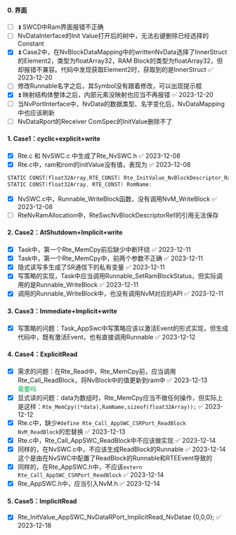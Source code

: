 #### 0. 界面
- [ ] ⏫ SWCD中Ram界面报错不正确
- [ ] NvDataInterface的Init Value打开后的树中，无法右键删除已经选择的Constant
- [x] ⏫ Case2中，在NvBlockDataMapping中的writtenNvData选择了InnerStruct的Element2，类型为floatArray32，RAM Block的类型为floatArray32，但却报错不兼容。代码中发现获取Element2时，获取到的是InnerStruct ✅ 2023-12-20
- [ ] 修改Runnable名字之后，其Symbol没有跟着修改，可以出现提示框
- [x] ⏫ 映射结构体整体之后，内部元素没映射也应当不再报错 ✅ 2023-12-20
- [ ] 当NvPortInterface中，NvData的数据类型、名字变化后，NvDataMapping中也应该刷新
- [ ] NvDataRport的Receiver ComSpec的InitValue删除不了
#### 1. Case1：cyclic+explicit+write
- [x] Rte.c 和 NvSWC.c 中生成了Rte_NvSWC.h ✅ 2023-12-08
- [x] Rte.c中，ram和rom的initValue没有值，表现为 ✅ 2023-12-08
```c
STATIC CONST(float32Array,RTE_CONST) Rte_InitValue_NvBlockDescriptor_RamName= ; 
STATIC CONST(float32Array, RTE_CONST) RomName:
```
- [x] NvSWC.c中，Runnable_WriteBlock函数，没有调用NvM_WriteBlock ✅ 2023-12-08
- [ ] RteNvRamAllocation中，RteSwcNvBlockDescriptorRef的引用无法保存
#### 2. Case2：AtShutdown+Implicit+write
- [x] Task中，第一个Rte_MemCpy前后缺少中断环绕 ✅ 2023-12-11
- [x] Task中，第一个Rte_MemCpy中，前两个参数不正确 ✅ 2023-12-11
- [x] 隐式读写多生成了SR通信下的私有变量 ✅ 2023-12-11
- [x] 写策略的实现，Task中应当调用Runnable_SetRamBlockStatus，但实际调用的是Runnable_WriteBlock ✅ 2023-12-11
- [x] 调用的Runnable_WriteBlock中，也没有调用NvM对应的API ✅ 2023-12-11
#### 3. Case3：Immediate+Implicit+write
- [x] 写策略的问题：Task_AppSwc中写策略应该以激活Event的形式实现，但生成代码中，既有激活Event，也有直接调用Runnable ✅ 2023-12-12

#### 4. Case4：ExplicitRead
- [x] 需求的问题：在Rte_Read中，Rte_MemCpy前，应当调用Rte_Call_ReadBlock，将NvBlock中的值更新到ram中 ✅ 2023-12-13  
<font color="#00b050">需要吗</font>
- [x] 显式读的问题：data为数组时，Rte_MemCpy应当不做任何操作，但实际上是这样：`Rte_MemCpy((*data),RamName,sizeof(float32Array));` ✅ 2023-12-12
- [x] Rte.c中，缺少`#define Rte_Call_AppSWC_CSRPort_ReadBlock NvM_ReadBlock`的宏替换 ✅ 2023-12-13
- [x] Rte.c中，Rte_Call_AppSWC_ReadBlock中不应该做实现 ✅ 2023-12-14
- [x] 同样的，在NvSWC.c中，不应该生成ReadBlock的Runnable ✅ 2023-12-14 这个是由在NvSWC中配置了ReadBlock的Runnable和RTEEvent导致的
- [x] 同样的，在Rte_AppSWC.h中，不应该`extern Rte_Call_AppSWC_CSRPort_ReadBlock` ✅ 2023-12-14
- [x] Rte_AppSWC.h中，应当引入NvM.h ✅ 2023-12-14
#### 5. Case5：ImplicitRead
- [x] Rte_InitValue_AppSWC_NvDataRPort_ImplicitRead_NvDatae {0,0,0}; ✅ 2023-12-18



